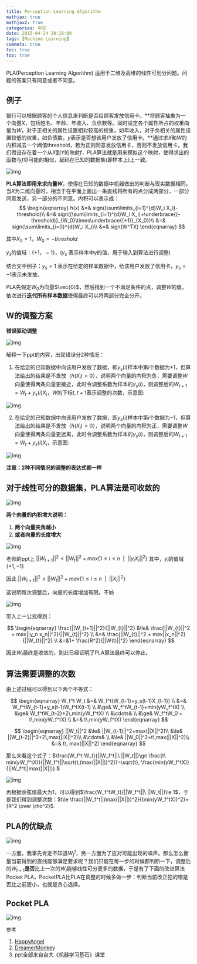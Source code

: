 ```yaml
---
title: Perception Learning Algorithm
mathjax: true
mathjax2: true
categories: 中文
date: 2015-04-24 20:16:00
tags: [Machine Learning]
commets: true
toc: true
top: true
---
```


PLA(Perception Learning Algorithm) 适用于二维及高维的线性可划分问题。问题的答案只有同意或者不同意。

## 例子

银行可以根据顾客的个人信息来判断是否给顾客发放信用卡。**将顾客抽象为一个向量$X$，包括姓名、年龄、年收入、负债数等。同时设定各个属性所占的权重向量为$W$，对于正相关的属性设置相对较高的权重，如年收入，对于负相关的属性设置较低的权重，如负债数。$y$表示是否想该用户发放了信用卡。**通过求$X$和$W$的内积减去一个阀值threshold，若为正则同意发放信用卡，否则不发放信用卡。我们假设存在着一个从$X$到$Y$的映射$f$，PLA算法就是用来模拟这个映射，使得求出的函数与$f$尽可能的相似，起码在已知的数据集(即样本上)上一致。

![img](http://pkaunwk1s.bkt.clouddn.com/gitpage/Hsuan-Tien_Lin/perception-learning-algorithm/1.png)

**PLA算法即用来求向量$W$**，使得在已知的数据中机器做出的判断与现实数据相同。当$X$为二维向量时，相当于在平面上画出一条直线将所有的点分成两部分，一部分同意发送，另一部分的不同意。内积可以表示成：
$$
\begin{eqnarray}
h(x) &=& sign((\sum\limits_{i=1}^{d}W_i X_i)-threshold)\\
&=& sign((\sum\limits_{i=1}^{d}W_i X_i)+\underbrace{(-threshold)}_{W_0}\times\underbrace{(+1)}_{X_0})\\
&=& sign(\sum\limits_{i=0}^{d}W_i X_i)\\
&=& sign(W^TX)
\end{eqnarray}
$$

其中$X_0=1，W_0=-threshold$

$y_s$的值域：$\{+1，-1\}$，($y_s$ 表示样本中$y$的值，用于输入到算法进行调整)

结合文中例子：$y_s=1$ 表示在给定的样本数据中，给该用户发放了信用卡，$y_s= -1$表示未发放。

PLA先假定$W_0$为向量$\vec{0}$，然后找到一个不满足条件的点，调整$W$的值，依次进行**迭代所有样本数据**使得最终可以将两部分完全分开。

## W的调整方案

**错误驱动调整**

![img](http://pkaunwk1s.bkt.clouddn.com/gitpage/Hsuan-Tien_Lin/perception-learning-algorithm/2.png)

解释一下ppt的内容，出现错误分2种情况：

1.  在给定的已知数据中向该用户发放了数据，即$y_s(i)$样本中第$i$个数据为$+1$，但算法给出的结果是不发放（$h(X_i) <0$），说明两个向量的内积为负，需要调整$W$向量使得两条向量更接近，此时令调整系数为样本的$y_s(i)$，则调整后的$W_{t+1}= W_t + y_s(i)X_i$，$W$的下标$t, t+1$表示调整的次数，示意图:

![img](http://pkaunwk1s.bkt.clouddn.com/gitpage/Hsuan-Tien_Lin/perception-learning-algorithm/3.png)


2.  在给定的已知数据中向该用户发放了数据，即$y_s(i)$样本中第$i$个数据为$-1$，但算法给出的结果是不发放（$h(X_i) > 0$），说明两个向量的内积为正，需要调整$W$向量使得两条向量更远离，此时令调整系数为样本的$y_s(i)$，则调整后的$W_{t+1}= W_t + y_s(i)X_i$，示意图:

![img](http://pkaunwk1s.bkt.clouddn.com/gitpage/Hsuan-Tien_Lin/perception-learning-algorithm/4.png)

**注意：2种不同情况的调整的表达式都一样**

## 对于线性可分的数据集，PLA算法是可收敛的

![img](http://pkaunwk1s.bkt.clouddn.com/gitpage/Hsuan-Tien_Lin/perception-learning-algorithm/5.png)

**两个向量的内积增大说明：**

1.  **两个向量夹角越小**
2.  **或者向量的长度增大**

![img](http://pkaunwk1s.bkt.clouddn.com/gitpage/Hsuan-Tien_Lin/perception-learning-algorithm/6.png)

老师的ppt上 $||W_{t+1}||^2  \le  ||W_t||^2 + max\{1 \le i \le  n\ \ |\ \ ||y_i X_i||^2\}$ 其中，$y_i$的值域 $\{+1, -1\}$

因此 $||W_{t+1}||^2  \le  ||W_t||^2 + max\{1 \le i \le n\ \ |\ \ ||X_i||^2\}$

这说明每次调整后，向量的长度增加有限。不妨

![img](http://pkaunwk1s.bkt.clouddn.com/gitpage/Hsuan-Tien_Lin/perception-learning-algorithm/7.png)

带入上一公式得到：

$$
\begin{eqnarray}
\frac{||W_{t+1}||^2}{||W_{t}||^2} &\le& \frac{||W_{t}||^2 + max||y_n x_n||^2}{||W_{t}||^2} \\
&=& \frac{||W_{t}||^2 + max||x_n||^2}{||W_{t}||^2} \\
&=&1+ \frac{R^2}{||W(t)||^2}
\end{eqnarray}
$$

因此$W_t$最终是收敛的，到此已经证明了PLA算法最终可以停止。

## 算法需要调整的次数

由上述过程可以得到以下两个不等式：

$$
\begin{eqnarray}
W_f^t W_t &=& W_f^t(W_{t-1}+y_s(t-1)X_{t-1}) \\
&=& W_f^tW_{t-1}+y_s(t-1)W_f^tX(t-1) \\
&\ge& W_f^tW_{t-1}+min(yW_f^tX) \\
&\ge& W_f^tW_{t-2}+2\,min(yW_f^tX) \\
&\cdots& \\
&\ge& W_f^tW_0 + t\,min(yW_f^tX)  \\
&=& t\,min(yW_f^tX)
\end{eqnarray}
$$

$$
\begin{eqnarray}
||W_t||^2 &\le& ||W_{t-1}||^2+max(||X||^2)\\
&\le& ||W_{t-2}||^2+2\,max(||X||^2)\\
&\cdots& \\
&\le& ||W_0||^2+t\,max(||X||^2)\\
&=& t\, max(||X||^2)
\end{eqnarray}
$$

那么来看这个式子：$\frac{W_f^t  W_t}{||W_f^t||\ ||W_t||}\ge \frac{t\ min(yW_f^tX)}{||W_f^t||\sqrt{t\,(max(||X||))^2}}=\sqrt{t}\, \frac{min(yW_f^tX)}{||W_f^t||max(||X||)} $  

![img](http://pkaunwk1s.bkt.clouddn.com/gitpage/Hsuan-Tien_Lin/perception-learning-algorithm/8.png)

再根据余弦值最大为1，可以得到$\frac{W_f^tW_t}{||W_f^t||\ ||W_t||}\le 1$，于是我们得到调整次数：$t\le \frac{||W_f^t||(max(||X||))^2}{(min(yW_f^tX))^2}={R^2 \over \rho^2}$.

## PLA的优缺点

![img](http://pkaunwk1s.bkt.clouddn.com/gitpage/Hsuan-Tien_Lin/perception-learning-algorithm/9.png)

一方面，我事先肯定不知道$W_f^t$，另一方面为了应对可能出现的噪声。那么怎么衡量当前得到的直线能够满足要求呢？我们只能在每一步的时候都判断一下，调整后的$W_{t+1}$**是否**比上一次的$W_t$能够线性可分更多的数据，于是有了下面的改进算法Pocket PLA，PocketPLA比PLA在调整的时候多做一步：判断当前改正犯的错是否比之前更小，也就是贪心选择。

## Pocket PLA

![img](http://pkaunwk1s.bkt.clouddn.com/gitpage/Hsuan-Tien_Lin/perception-learning-algorithm/10.png)

参考

1.  [HappyAngel](http://www.cnblogs.com/HappyAngel/p/3456762.html)
2.  [DreamerMonkey](http://blog.csdn.net/dreamermonkey/article/details/44065255)
3.  ppt全部来自台大《机器学习基石》课堂
